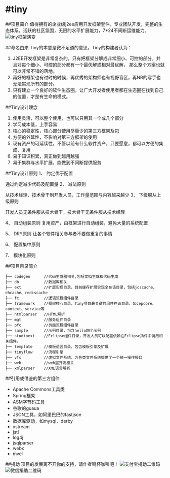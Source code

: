 #tiny 
=====================================

##项目简介
值得拥有的企业级j2ee应用开发框架套件，专业团队开发，完整的生态体系，活跃的社区氛围，无限的水平扩展能力，7*24不间断运维能力。
<br>
![tiny框架演变](http://www.tinygroup.org/confluence/download/attachments/557132/%E6%97%A0%E6%A0%87%E9%A2%98.png?version=1&modificationDate=1401589073689&api=v2)

##命名由来
Tiny的本意是微不足道的意思，Tiny的构建者认为：

1. J2EE开发框架是非常复杂的，只有把框架分解成非常细小、可控的部分，并且对每个细小、可控的部分都有一个最优解或相对最优解， 那么整个方案也就可以非常不错的落地。
2. 再好的框架也有过时的时候，再优秀的架构师也有视野盲区，再NB的写手也无法实现所有的部分。
3. 只有建立一个良好的软件生态圈，让广大开发者使用者都在生态圈在找到自己的位置，才是有生命的模式。

##Tiny设计理念
1. 使用灵活，可以整个使用，也可以只用其一个或几个部分
2. 学习成本低，上手容易
3. 核心的稳定性，核心部分使用尽量少的第三方框架及包
4. 方便的外延性，不影响对第三方框架的使用
5. 现有资产的可延续性，不管以前有什么软件资产，只要愿意，都可以方便的集成、复用
6. 易于知识积累，真正做到越用越强
7. 易于集群与水平扩展，能做到不间断提供服务


##Tiny设计原则
1、 约定优于配置

   通过约定减少代码及配置量
2、 减法原则

   从技术经理、技术骨干到开发人员，工作量范围与内容越来越少
3、 下级服从上级原则

   开发人员无条件服从技术骨干，技术骨干无条件服从技术经理

4、 自动组装原则
   复用资产，由框架进行自动组装，避免大量的系统配置

5、 DRY原则
   让各个软件相关参与者不要做重复的事情

6、 配置集中原则

7、 模块化原则

##项目目录简介

	├── codegen      //代码生成器相关,包括文档生成和代码生成
	├── db           //数据库相关
	├── ext          //扩展实现目录，目前缓存扩展实现全在该目录，包括jcscache、ehcache、rediscache
	├── fc           //逻辑流程组件目录
	├── framework    //框架核心目录，Tiny项目最关键的组件在该目录，如cepcore、context、service等
	├── htmlparser   //HTML解析
	├── mgt          //服务组件目录
	├── pfc          //页面流程组件目录
	├── sample       //示例目录，包含hello四个示例
	├── studioext    //Eclipse组件目录，开发人员可以配置依赖在Eclipse插件中调用相关组件。
	├── template     //模板语言目录，包含模板引擎及扩展
	├── tinyflow     //流程引擎
	├── vfs          //虚拟文件系统，为各类文件系统提供了一个统一操作接口
	├── web          //web层开发相关
	├── xmlparser    //XML语言解析

##引用或借鉴的第三方组件
* Apache Commons工具类
* Spring框架
* ASM字节码工具
* 谷歌的guaua
* JSON工具，如阿里巴巴的fastjson
* 数据库驱动，如mysql、derby
* xstream
* jstl
* log4j
* jsqlparser
* webx
* mvel

##捐助
项目的发展离不开你的支持，请作者喝杯咖啡吧！
![支付宝捐助二维码](http://git.oschina.net/uploads/images/2016/0512/100018_5efd5e7c_97800.png "支付宝")
![微信捐助二维码](http://git.oschina.net/uploads/images/2016/0512/100855_ff8c0b55_97800.png "微信")